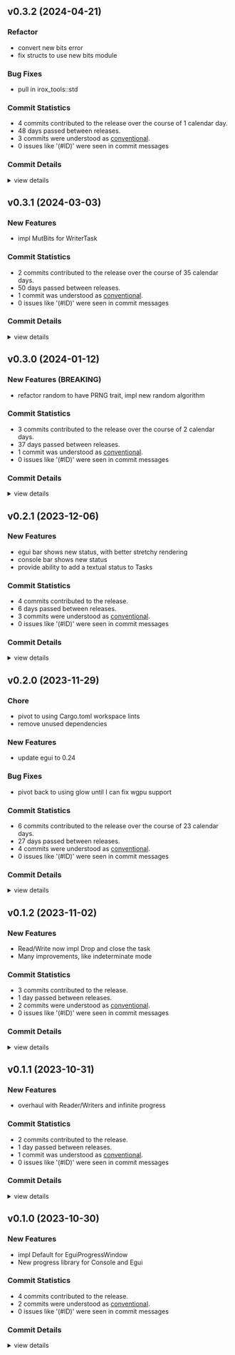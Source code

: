 

## v0.3.2 (2024-04-21)

<csr-id-9716722093a4c5ccccf1894111ca95d356d79fa6/>
<csr-id-9ceb75cbf96dcbe8808bccfed147810dd9795401/>

### Refactor

 - <csr-id-9716722093a4c5ccccf1894111ca95d356d79fa6/> convert new bits error
 - <csr-id-9ceb75cbf96dcbe8808bccfed147810dd9795401/> fix structs to use new bits module

### Bug Fixes

 - <csr-id-225a01c29e9bf66d2054c3c2ae88ce94e42626ae/> pull in irox_tools::std

### Commit Statistics

<csr-read-only-do-not-edit/>

 - 4 commits contributed to the release over the course of 1 calendar day.
 - 48 days passed between releases.
 - 3 commits were understood as [conventional](https://www.conventionalcommits.org).
 - 0 issues like '(#ID)' were seen in commit messages

### Commit Details

<csr-read-only-do-not-edit/>

<details><summary>view details</summary>

 * **Uncategorized**
    - Pull in irox_tools::std ([`225a01c`](https://github.com/spmadden/irox/commit/225a01c29e9bf66d2054c3c2ae88ce94e42626ae))
    - Release irox-progress v0.3.2 ([`bdcc93f`](https://github.com/spmadden/irox/commit/bdcc93fd8bd4f677663ee42733332b1b91176e40))
    - Convert new bits error ([`9716722`](https://github.com/spmadden/irox/commit/9716722093a4c5ccccf1894111ca95d356d79fa6))
    - Fix structs to use new bits module ([`9ceb75c`](https://github.com/spmadden/irox/commit/9ceb75cbf96dcbe8808bccfed147810dd9795401))
</details>

## v0.3.1 (2024-03-03)

### New Features

 - <csr-id-ec029d9d269566744649a7939a011887eae9c435/> impl MutBits for WriterTask

### Commit Statistics

<csr-read-only-do-not-edit/>

 - 2 commits contributed to the release over the course of 35 calendar days.
 - 50 days passed between releases.
 - 1 commit was understood as [conventional](https://www.conventionalcommits.org).
 - 0 issues like '(#ID)' were seen in commit messages

### Commit Details

<csr-read-only-do-not-edit/>

<details><summary>view details</summary>

 * **Uncategorized**
    - Release irox-progress v0.3.1 ([`79a6759`](https://github.com/spmadden/irox/commit/79a675964b36a040ae4076a8e88b25cdcbc0bff9))
    - Impl MutBits for WriterTask ([`ec029d9`](https://github.com/spmadden/irox/commit/ec029d9d269566744649a7939a011887eae9c435))
</details>

## v0.3.0 (2024-01-12)

### New Features (BREAKING)

 - <csr-id-59aa3f65a355740f793ea3db923629833fc0053c/> refactor random to have PRNG trait, impl new random algorithm

### Commit Statistics

<csr-read-only-do-not-edit/>

 - 3 commits contributed to the release over the course of 2 calendar days.
 - 37 days passed between releases.
 - 1 commit was understood as [conventional](https://www.conventionalcommits.org).
 - 0 issues like '(#ID)' were seen in commit messages

### Commit Details

<csr-read-only-do-not-edit/>

<details><summary>view details</summary>

 * **Uncategorized**
    - Release irox-egui-extras v0.3.6, irox-progress v0.3.0 ([`f23a34b`](https://github.com/spmadden/irox/commit/f23a34bf76874bd6565db16606a68a4cd1056f18))
    - Release irox-tools v0.5.0, safety bump 17 crates ([`a46e9e2`](https://github.com/spmadden/irox/commit/a46e9e2da699f6ccd3a85b660014f0e15e59c0d0))
    - Refactor random to have PRNG trait, impl new random algorithm ([`59aa3f6`](https://github.com/spmadden/irox/commit/59aa3f65a355740f793ea3db923629833fc0053c))
</details>

## v0.2.1 (2023-12-06)

### New Features

 - <csr-id-683cb6cd49b70669908f665458c4e5cd31007824/> egui bar shows new status, with better stretchy rendering
 - <csr-id-a5e0e1afc03a54a74fa0fdcfd21a07c97c886188/> console bar shows new status
 - <csr-id-9c02073388c41e3f05251ff1edee98acc89c5e00/> provide ability to add a textual status to Tasks

### Commit Statistics

<csr-read-only-do-not-edit/>

 - 4 commits contributed to the release.
 - 6 days passed between releases.
 - 3 commits were understood as [conventional](https://www.conventionalcommits.org).
 - 0 issues like '(#ID)' were seen in commit messages

### Commit Details

<csr-read-only-do-not-edit/>

<details><summary>view details</summary>

 * **Uncategorized**
    - Release irox-progress v0.2.1 ([`5c599f1`](https://github.com/spmadden/irox/commit/5c599f16e8be73a3a31adbc09c013f05772de6ce))
    - Egui bar shows new status, with better stretchy rendering ([`683cb6c`](https://github.com/spmadden/irox/commit/683cb6cd49b70669908f665458c4e5cd31007824))
    - Console bar shows new status ([`a5e0e1a`](https://github.com/spmadden/irox/commit/a5e0e1afc03a54a74fa0fdcfd21a07c97c886188))
    - Provide ability to add a textual status to Tasks ([`9c02073`](https://github.com/spmadden/irox/commit/9c02073388c41e3f05251ff1edee98acc89c5e00))
</details>

## v0.2.0 (2023-11-29)

<csr-id-88ebfb5deea5508ca54f4aaab62f6fd5a36f531c/>
<csr-id-8dac28062fabe59a155f04de03a0f2429a655f6a/>

### Chore

 - <csr-id-88ebfb5deea5508ca54f4aaab62f6fd5a36f531c/> pivot to using Cargo.toml workspace lints
 - <csr-id-8dac28062fabe59a155f04de03a0f2429a655f6a/> remove unused dependencies

### New Features

 - <csr-id-d08939007d939152e532b84654208b0156b3a8d6/> update egui to 0.24

### Bug Fixes

 - <csr-id-f75086677bad001344a3618128473b748a27f05a/> pivot back to using glow until I can fix wgpu support

### Commit Statistics

<csr-read-only-do-not-edit/>

 - 6 commits contributed to the release over the course of 23 calendar days.
 - 27 days passed between releases.
 - 4 commits were understood as [conventional](https://www.conventionalcommits.org).
 - 0 issues like '(#ID)' were seen in commit messages

### Commit Details

<csr-read-only-do-not-edit/>

<details><summary>view details</summary>

 * **Uncategorized**
    - Release irox-progress v0.2.0 ([`c378857`](https://github.com/spmadden/irox/commit/c37885767f976cf8c71d6905cf6201e651aba724))
    - Pivot back to using glow until I can fix wgpu support ([`f750866`](https://github.com/spmadden/irox/commit/f75086677bad001344a3618128473b748a27f05a))
    - Pivot to using Cargo.toml workspace lints ([`88ebfb5`](https://github.com/spmadden/irox/commit/88ebfb5deea5508ca54f4aaab62f6fd5a36f531c))
    - Update egui to 0.24 ([`d089390`](https://github.com/spmadden/irox/commit/d08939007d939152e532b84654208b0156b3a8d6))
    - Remove unused dependencies ([`8dac280`](https://github.com/spmadden/irox/commit/8dac28062fabe59a155f04de03a0f2429a655f6a))
    - Release irox-tools v0.3.2, irox-time v0.3.0, irox-log v0.1.0, safety bump 8 crates ([`9c08793`](https://github.com/spmadden/irox/commit/9c0879320a17a94fa7a4169426de4d9d3b62395e))
</details>

## v0.1.2 (2023-11-02)

### New Features

 - <csr-id-34a894a0983d80d78a2ec2b14e2962d2bd21a2b4/> Read/Write now impl Drop and close the task
 - <csr-id-671aff4d9d0a261aa0af09a9ec1f4cb077e4c4fa/> Many improvements, like indeterminate mode

### Commit Statistics

<csr-read-only-do-not-edit/>

 - 3 commits contributed to the release.
 - 1 day passed between releases.
 - 2 commits were understood as [conventional](https://www.conventionalcommits.org).
 - 0 issues like '(#ID)' were seen in commit messages

### Commit Details

<csr-read-only-do-not-edit/>

<details><summary>view details</summary>

 * **Uncategorized**
    - Release irox-egui-extras v0.3.2, irox-progress v0.1.2 ([`73e0e72`](https://github.com/spmadden/irox/commit/73e0e7222582695151958708533c033c7eec61bc))
    - Read/Write now impl Drop and close the task ([`34a894a`](https://github.com/spmadden/irox/commit/34a894a0983d80d78a2ec2b14e2962d2bd21a2b4))
    - Many improvements, like indeterminate mode ([`671aff4`](https://github.com/spmadden/irox/commit/671aff4d9d0a261aa0af09a9ec1f4cb077e4c4fa))
</details>

## v0.1.1 (2023-10-31)

### New Features

 - <csr-id-c1030356909f880ba93d1e8ca8e533a2344a3760/> overhaul with Reader/Writers and infinite progress

### Commit Statistics

<csr-read-only-do-not-edit/>

 - 2 commits contributed to the release.
 - 1 day passed between releases.
 - 1 commit was understood as [conventional](https://www.conventionalcommits.org).
 - 0 issues like '(#ID)' were seen in commit messages

### Commit Details

<csr-read-only-do-not-edit/>

<details><summary>view details</summary>

 * **Uncategorized**
    - Release irox-progress v0.1.1 ([`7f88504`](https://github.com/spmadden/irox/commit/7f88504630f88205bddb282734a4807414512305))
    - Overhaul with Reader/Writers and infinite progress ([`c103035`](https://github.com/spmadden/irox/commit/c1030356909f880ba93d1e8ca8e533a2344a3760))
</details>

## v0.1.0 (2023-10-30)

### New Features

 - <csr-id-3331fba3c00b56b8b246129c41317df65ffb2ecf/> impl Default for EguiProgressWindow
 - <csr-id-9154e78f047c5c93578b5e316021af18825b6a8c/> New progress library for Console and Egui

### Commit Statistics

<csr-read-only-do-not-edit/>

 - 4 commits contributed to the release.
 - 2 commits were understood as [conventional](https://www.conventionalcommits.org).
 - 0 issues like '(#ID)' were seen in commit messages

### Commit Details

<csr-read-only-do-not-edit/>

<details><summary>view details</summary>

 * **Uncategorized**
    - Release irox-progress v0.1.0 ([`d79aacd`](https://github.com/spmadden/irox/commit/d79aacd7314e63b29f1f709d74da5e50e92c26b5))
    - Release irox-tools v0.3.0, safety bump 12 crates ([`eb83b27`](https://github.com/spmadden/irox/commit/eb83b27b20c23e51e5b0fc3b7b3704e2c03af46c))
    - Impl Default for EguiProgressWindow ([`3331fba`](https://github.com/spmadden/irox/commit/3331fba3c00b56b8b246129c41317df65ffb2ecf))
    - New progress library for Console and Egui ([`9154e78`](https://github.com/spmadden/irox/commit/9154e78f047c5c93578b5e316021af18825b6a8c))
</details>

